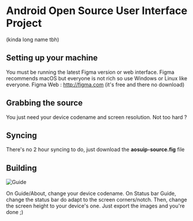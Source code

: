 # Android Open Source User Interface Project
(kinda long name tbh)

## Setting up your machine
You must be running the latest Figma version or web interface.
Figma recommends macOS but everyone is not rich so use Windows or Linux like everyone.
Figma Web : http://figma.com (it's free and there no download)

## Grabbing the source
You just need your device codename and screen resolution.
Not too hard ?

## Syncing
There's no 2 hour syncing to do, just download the **aosuip-source.fig** file

## Building
![Guide](https://i.imgur.com/URXrErz.png "Guide")

On Guide/About, change your device codename.
On Status bar Guide, change the status bar do adapt to the screen corners/notch.
Then, change the screen height to your device's one.
Just export the images and you're done ;)
